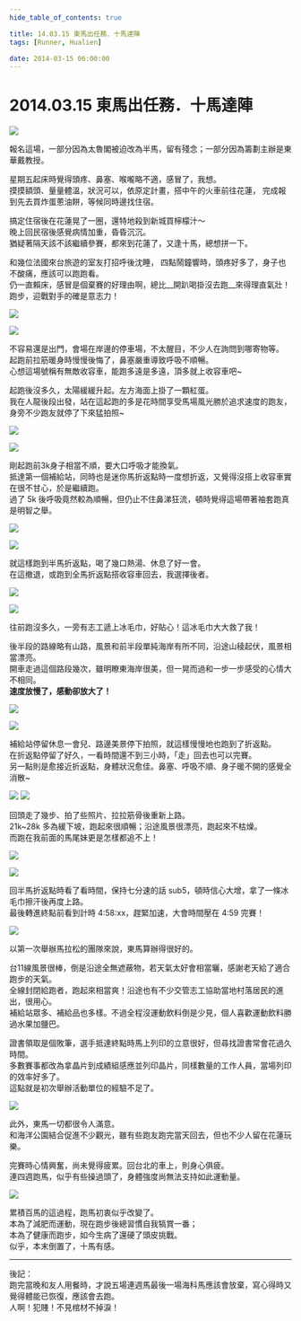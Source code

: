 ```yaml
---
hide_table_of_contents: true

title: 14.03.15 東馬出任務．十馬達陣
tags: [Runner, Hualien]

date: 2014-03-15 06:00:00
---
```


2014.03.15 東馬出任務．十馬達陣
===========================

![](https://lh3.googleusercontent.com/-0g9cD6TDIlE/U3wneRoeqaI/AAAAAAAAH1I/7mCiKB1Itpo/w1155-h866-no/140315_EastCast_000.jpg)

報名這場，一部分因為太魯閣被迫改為半馬，留有殘念；一部分因為籌劃主辦是東華戴教授。

星期五起床時覺得頭疼、鼻塞、喉嚨略不適，感冒了，我想。  
摸摸額頭、量量體溫，狀況可以，依原定計畫，搭中午的火車前往花蓮，
完成報到先去買炸蛋蔥油餅，等候同時邊找住宿。

搞定住宿後在花蓮晃了一圈，還特地殺到新城買檸檬汁～  
晚上回民宿後感覺病情加重，昏昏沉沉。  
猶疑著隔天該不該繼續參賽，都來到花蓮了，又逢十馬，總想拼一下。

和幾位法國來台旅遊的室友打招呼後沈睡，
四點鬧鐘響時，頭疼好多了，身子也不酸痛，應該可以跑跑看。  
仍一直賴床，感冒是個棄賽的好理由啊，總比__開趴喝掛沒去跑__來得理直氣壯！  
跑步，迎戰對手的確是意志力！

![](https://lh6.googleusercontent.com/-TKcG75GrY2U/U3wneW1nZ0I/AAAAAAAAH1U/WKMP9u0XuZs/w1155-h866-no/140315_EastCast_001.jpg)

![](https://lh5.googleusercontent.com/-Vd36EhT_wKo/U3wngsKZk8I/AAAAAAAAH2Q/9OgtIMibEm0/w1155-h866-no/140315_EastCast_007.jpg)

不容易還是出門，會場在岸邊的停車場，不太醒目，不少人在詢問到哪寄物等。  
起跑前拉筋暖身時慢慢後悔了，鼻塞嚴重導致呼吸不順暢。  
心想這場號稱有無敵收容車，能跑多遠是多遠，頂多就上收容車吧~

起跑後沒多久，太陽緩緩升起。左方海面上掛了一顆紅蛋。  
我在人龍後段出發，站在這起跑的多是花時間享受馬場風光勝於追求速度的跑友，
身旁不少跑友就停了下來猛拍照~

![](https://lh5.googleusercontent.com/-iLGejb4DJvE/U3wnfX5G4vI/AAAAAAAAH1o/GHyk6InGwfs/w1155-h866-no/140315_EastCast_004.jpg)

![](https://lh4.googleusercontent.com/-tVwkNN-Jwls/U3wnef6RM5I/AAAAAAAAH1Q/Vw8OyOj5PY4/w1155-h866-no/140315_EastCast_002.jpg)

剛起跑前3k身子相當不順，要大口呼吸才能換氣。  
抵達第一個補給站，同時也是迷你馬折返點時一度想折返，又覺得沒搭上收容車實在很不甘心，於是繼續跑。  
過了 5k 後呼吸竟然較為順暢，但仍止不住鼻涕狂流，頓時覺得這場帶著袖套跑真是明智之舉。

![](https://lh3.googleusercontent.com/-5lhQAXLVWc4/U3wnhAHr4kI/AAAAAAAAH2k/EPHnCNQ0X8U/w1155-h866-no/140315_EastCast_009.jpg)

![](https://lh5.googleusercontent.com/-heiB2lRpWdk/U3wng97XWGI/AAAAAAAAH2A/laSFmAkxPXk/w650-h866-no/140315_EastCast_008.jpg)

就這樣跑到半馬折返點，喝了幾口熱湯、休息了好一會。  
在這撤退，或跑到全馬折返點搭收容車回去，我選擇後者。

![](https://lh3.googleusercontent.com/-8L1yXMNLOW0/U3wnhytmKkI/AAAAAAAAH2U/AwimWRasWvM/w1155-h866-no/140315_EastCast_010.jpg)

![](https://lh4.googleusercontent.com/-5sdYa8pdWMU/U3wniROtEDI/AAAAAAAAH2g/S7jm40yA-pM/w1155-h866-no/140315_EastCast_012.jpg)

往前跑沒多久，一旁有志工遞上冰毛巾，好貼心！這冰毛巾大大救了我！

後半段的路線略有山路，風景和前半段單純海岸有所不同，沿途山稜起伏，風景相當漂亮。  
開車走過這個路段幾次，雖明瞭東海岸很美，但一晃而過和一步一步感受的心情大不相同。  
__速度放慢了，感動卻放大了！__

![](https://lh3.googleusercontent.com/-zON2YHva730/U3wnjfyGOdI/AAAAAAAAH2s/CQ8Ci4SWAIY/w1155-h866-no/140315_EastCast_014.jpg)

![](https://lh6.googleusercontent.com/-EU0x8bkwas4/U3wnkKbKkiI/AAAAAAAAH2w/zqO2xZt0IEU/w1155-h866-no/140315_EastCast_013.jpg)

補給站停留休息一會兒、路邊美景停下拍照，就這樣慢慢地也跑到了折返點。  
在折返點停留了好久，一看時間還不到三小時，「走」回去也可以完賽。  
另一點則是愈接近折返點，身體狀況愈佳。鼻塞、呼吸不順、身子暖不開的感覺全消散~

![](https://lh5.googleusercontent.com/-cQnQqhYZXyY/U3wnoUg6vFI/AAAAAAAAH4E/eyRgeHesBuE/w578-h866-no/140315_EastCast_024.jpg) ![](https://lh4.googleusercontent.com/-55wTiXGNfOI/U3wnnv3nlRI/AAAAAAAAH34/V699LQvG0ZQ/w577-h866-no/140315_EastCast_022.jpg)

回頭走了幾步、拍了些照片、拉拉筋骨後重新上路。  
21k~28k 多為緩下坡，跑起來很順暢；沿途風景很漂亮，跑起來不枯燥。  
而跑在我前面的馬尾妹更是怎樣都追不上！

![](https://lh4.googleusercontent.com/-r8GR9-AZuQY/U3wnk70fB2I/AAAAAAAAH3E/ZjwESUp-UNg/w1155-h866-no/140315_EastCast_017.jpg)

![](https://lh6.googleusercontent.com/-0hP3DGOfAnE/U3wnkn01aTI/AAAAAAAAH3A/OUfIscC1f-I/w650-h866-no/140315_EastCast_016.jpg)

回半馬折返點時看了看時間，保持七分速的話 sub5，頓時信心大增，拿了一條冰毛巾擦汗後再度上路。  
最後轉進終點前看到計時 4:58:xx，趕緊加速，大會時間壓在 4:59 完賽！

![](https://lh6.googleusercontent.com/-aDYfcXaDWgQ/U3wnlmUCs0I/AAAAAAAAH3Q/i8EeC76QBw4/w1155-h866-no/140315_EastCast_018.jpg)

以第一次舉辦馬拉松的團隊來說，東馬算辦得很好的。

台11線風景很棒，倒是沿途全無遮蔽物，若天氣太好會相當曬，感謝老天給了適合跑步的天氣。  
全線封閉給跑者，跑起來相當爽！沿途也有不少交管志工協助當地村落居民的進出，很用心。  
補給站眾多、補給品也多樣。不過全程沒運動飲料倒是少見，個人喜歡運動飲料勝過水果加鹽巴。  

證書領取是個敗筆，選手抵達終點時馬上列印的立意很好，但尋找證書常會花過久時間。  
多數賽事都改為拿晶片到成績組感應並列印晶片，同樣數量的工作人員，當場列印的效率好多了。  
這點就是初次舉辦活動單位的經驗不足了。

![](https://lh6.googleusercontent.com/-7vWzDCopCEs/U3woGG8kBzI/AAAAAAAAH50/AMrBwhYY29k/w578-h866-no/140315_EastCast_026.jpg)

此外，東馬一切都很令人滿意。  
和海洋公園結合促進不少觀光，雖有些跑友跑完當天回去，但也不少人留在花蓮玩樂。

完賽時心情興奮，尚未覺得疲累。回台北的車上，則身心俱疲。  
連四週跑馬，似乎有些操過頭了，身體強度尚無法支持如此運動量。

![](https://lh3.googleusercontent.com/-z6GOJgsyv3g/U3wnmu0KbcI/AAAAAAAAH3k/vuJOC88ViZM/s866-no/140315_EastCast_021.jpg)

累積百馬的這過程，跑馬初衷似乎改變了。  
本為了減肥而運動，現在跑步後總習慣自我犒賞一番；  
本為了健康而跑步，如今生病了還硬了頭皮挑戰。  
似乎，本末倒置了，十馬有感。

---
後記：  
跑完當晚和友人用餐時，才說五場連週馬最後一場海科馬應該會放棄，寫心得時又覺得體能已恢復，應該會去跑。  
人啊！犯賤！不見棺材不掉淚！
